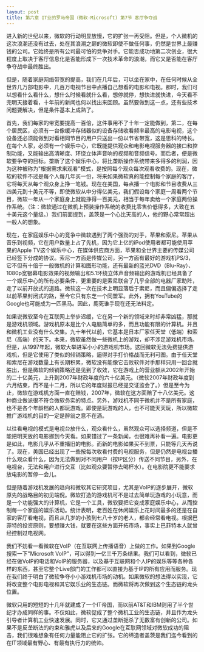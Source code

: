 ```yaml
---
layout: post
title: 第六章 IT业的罗马帝国（微软-Microsoft) 第7节 客厅争夺战 
---
```

进入新的世纪以来，微软的行动明显放慢，它的扩张一再受阻。但是，个人微机的这次浪潮还没有过去，处在其浪潮之巅的微软即使不做任何事，仍然是世界上最赚钱的公司。它始终是所有公司最可怕的竞争对手。它能否成功地第二次创业，很大程度上取决于客厅信息化是否能形成下一次技术革命的浪潮，而它又是否能在客厅争夺战中最终胜出。

但是，随着家庭网络带宽的提高，我们在几年后，可以坐在家中，在任何时候从全世界几万部电影中，几百万电视节目中点播自己想看的电影和电视。那时，我们可以想看什么看什么，想什么时候看就什么看，想停就停，想快进就快进，今天看不完明天接着看，十年前的新闻也何以找出来回顾。虽然要做到这一点，还有些技术问题要解决，但是条件基本上成熟了。

首先，我们每家的带宽要提高一百倍，这件事用不了十年一定能做到，第二，在每个居民区，必须有一台像缓冲存储器似的设备存储收看频率最高的电影电视，这个设备还必须能做到对看相同节目的用户只送出一份以节省带宽，这是思科的特长。在每个人家，必须有一个娱乐中心，它既能提供观众和电影电视服务器的接口和控制功能，又能输出高清晰度、环绕立体声音响的视频和音频信号。而后者，便是微软要争夺的目标。垄断了这个娱乐中心，将比垄断操作系统带来多得多的利润，因为这种被称为"根据需求来观看"模式，是按照每个观众每次观看收费的。现在，微软的软件不过是每个人每几年买一份，将来如果微软真的能控制每个家庭的客厅，它将每天从每个观众身上挣一笔钱。现在在美国，每点播一个电影和节目收费从三四美元到十美元不等，即使微软从中分得亿美元，我们假设每个家庭一周看两个节目，微软一年从一个家庭身上就能挣得一百美元，相当于每年卖给一个家庭两份操作系统。（注：微软通过在微机上预装操作系统的收费比零售价低得多，大致在五十美元这个量级。）我们前面提到，盖茨是一个心比天高的人，他的野心常常超出一般人的想象。

现在，在家庭娱乐中心的竞争中微软遇到了两个强劲的对手，苹果和索尼。苹果从音乐到视频，它在用户数量上占了先机，因为它上亿的iPod使用者都可能使用苹果的Apple TV这个娱乐中心，在媒体供应商方面，苹果和全世界主要的传媒公司已经签下分成的协议。索尼一方面是传媒公司，另一方面有最好的游戏机PS/3，它不但有十倍于一般微机的计算和图形功能，还有最新的蓝光DVD（Blu-Ray）、1080p宽银幕电影效果的视频输出和5.1环绕立体声音频输出的游戏机已经具备了一个娱乐中心的所有必要条件，更重要的是索尼联合了几乎全部的电器厂家助阵，走了以前开放式的道路。微软这一次在技术上明显落后于索尼，而且偏偏选择了走以前苹果封闭式的路，至今它只有东芝一个同盟军。此外，拥有YouTube的Google也可能成为一匹黑马。因此，鹿死谁手现在还无法料定。

如果说微软至今在互联网上举步迟缓，它在另一个新的领域来时却非常凶猛，那就是游戏机领域。游戏机原本是比个人电脑简单的多，而且功能有限的计算机。并且和微机工业没有什么交集。九十年代以前，它基本是日本厂家任天堂（低端）和索尼（高端）的天下。本来，微软虽然做一些微机上的游戏，却不涉足游戏机市场。但是，从1997年起，微软大举进军小小的游戏机市场。这回微软无法免费提供游戏机，但是它使用了类似的倾销策略，逼得对手打价格战而无利可图。由于任天堂和索尼在游戏数量上有长期积累，微软没有能像它击败软件对手那样只用一回合就胜出，但是微软的倾销策略还是见到了收效，它在游戏上的营业额从2002年开始的二十亿美元，上升到2007年财政年度的六十亿美元。（微软2007年财政年度到六月结束，而不是十二月，所以它的年度财报已经提交证监会了。）但是至今为止，微软在游戏机方面一直在赔钱，2007年，微软在这方面赔了十八亿美元。这种商业做派很不符合微软务实的特点。另外，游戏机不同于微机并不是所有家庭，也不是各个年龄档的人都玩游戏。即使是玩游戏的人，也不可能天天玩，所以微软推广游戏机的目的一定是醉翁之意不在酒。

以往看电视的模式是电视台放什么，观众看什么，虽然观众可以选择频道，但是不能把明天放的电影挪到今天看。如果错过了一条新闻，也很难再补看一遍。电影更是如此，电影几乎从不重播旧的电影。而新的电影如果买不到票，只能等几天再说了。现在，美国已经出现了一些按每次收看付费的电视服务，但是仍然是电视台播什么观众看什么，因为无法做到对不同用户（按IP区分）传送不同节目，另外，在电视台，无法和用户进行交互（比如观众要暂停去喝杯水）。在电影院更不能要求放电影的暂停一会儿。

但是随着游戏机发展的趋向和微软其它研究项目，尤其是VoIP的逐步展开，微软原先的战略目的初见端倪。微软打造的游戏机可不是过去简单玩游戏的小玩意，而是一个功能强大的计算机，它是一个工具，微软要把它变成家庭娱乐中心，从而控制每一个家庭的娱乐活动。统计表明，老百姓在休闲娱乐上花时间最多的还是在自家的客厅看电视，而且从几岁的小孩到七八十岁的老人，都会经常看电视。根据巴菲特的投资原则，要想赚大钱，就要在这些方面开拓市场，事实上巴菲特本人就曾经控制过电视网。

我们不妨看一看微软在VoIP（在互联网上传播语音）上做的工作。如果到Google搜索一下"Microsoft VoIP"，可以得到一亿三千万条结果。我们可以看到，微软已经在做VoIP的电话和VoIP的服务器，以及基于互联网和个人IP的娱乐等等各种各样的东西，甚至它整个Live部门的工作都可以直接为基于IP的所有应用而服务。现在我们终于明白了微软争夺小小游戏机市场的动机。如果微软的想法得以实现，它将改变整个电影电视和其它娱乐业的生态链。而微软将再次做到这个生态链的龙头位置。

微软只用的短短的十几年就建成了一个IT帝国，而以前AT&T和IBM则用了半个世纪才办成同样的事。不仅如此，微软促成了整个微机工业的生态链，并且作为龙头引导者计算机工业快速发展。同时，它又通过垄断扼杀了无数富有创新的公司。如果不是反垄断法的约束和雅虎以及后来的Google在互联网领域对微软成功的阻击，我们很难想象有任何力量能阻止它的扩张。它的缔造者盖茨是我们迄今看到的在IT领域最有野心、有最有执行力的统帅。

